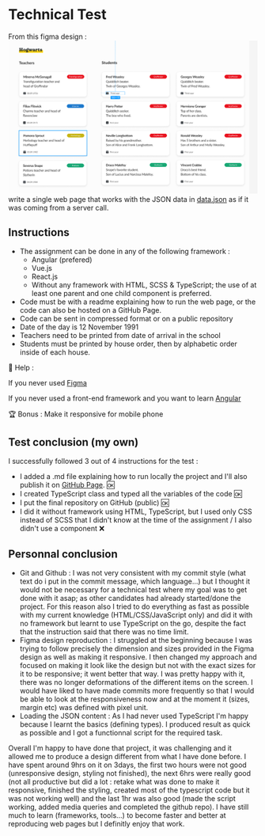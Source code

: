 # Technical Test
From this figma design : ![figma design](image.png) write a single web page that works with the JSON data in [data.json](data.json) as if it was coming from a server call.

## Instructions
- The assignment can be done in any of the following framework :
    - Angular (prefered)
    - Vue.js
    - React.js
    - Without any framework with HTML, SCSS & TypeScript; the use of at least one parent and one child component is preferred.
-  Code must be with a readme explaining how to run the web page, or the code can also be hosted on a GitHub Page. 
- Code can be sent in compressed format or on a public repository
- Date of the day is 12 November 1991
- Teachers need to be printed from date of arrival in the school
- Students must be printed by house order, then by alphabetic order inside of each house.

🎁 Help :

If you never used [Figma](https://www.figma.com/fr/best-practices/tips-on-developer-handoff/#an-overview-of-figma-for-developers)

If you never used a front-end framework and you want to learn [Angular](https://angular.io/tutorial/tour-of-heroes)

🏆 Bonus :
Make it responsive for mobile phone

## Test conclusion (my own)
I successfully followed 3 out of 4 instructions for the test : 
- I added a .md file explaining how to run locally the project and I'll also publish it on [GitHub Page](https://jibe7.github.io/2024-Test-Technique/). 🆗 
- I created TypeScript class and typed all the variables of the code 🆗
- I put the final repository on GitHub (public) 🆗
- I did it without framework using HTML, TypeScript, but I used only CSS instead of SCSS that I didn't know at the time of the assignment / I also didn't use a component ❌

## Personnal conclusion
- Git and Github : I was not very consistent with my commit style (what text do i put in the commit message, which language...) but I thought it would not be necessary for a technical test where my goal was to get done with it asap; as other candidates had already started/done the project. For this reason also I tried to do everything as fast as possible with my current knowledge (HTML/CSS/JavaScript only) and did it with no framework but learnt to use TypeScript on the go, despite the fact that the instruction said that there was no time limit.
- Figma design reproduction : I struggled at the beginning because I was trying to follow precisely the dimension and sizes provided in the Figma design as well as making it responsive. I then changed my approach and focused on making it look like the design but not with the exact sizes for it to be responsive; it went better that way. I was pretty happy with it, there was no longer deformations of the different items on the screen. I would have liked to have made commits more frequently so that I would be able to look at the responsiveness now and at the moment it (sizes, margin etc) was defined with pixel unit.
- Loading the JSON content : As I had never used TypeScript I'm happy because I learnt the basics (defining types). I produced result as quick as possible and I got a functionnal script for the required task.

Overall I'm happy to have done that project, it was challenging and it allowed me to produce a design different from what I have done before. 
I have spent around 9hrs on it on 3days, the first two hours were not good (unresponsive design, styling not finished), the next 6hrs were really good (not all productive but did a lot : retake what was done to make it responsive, finished the styling, created most of the typescript code but it was not working well) and the last 1hr was also good (made the script working, added media queries and completed the github repo).
I have still much to learn (frameworks, tools...) to become faster and better at reproducing web pages but I definitly enjoy that work.
